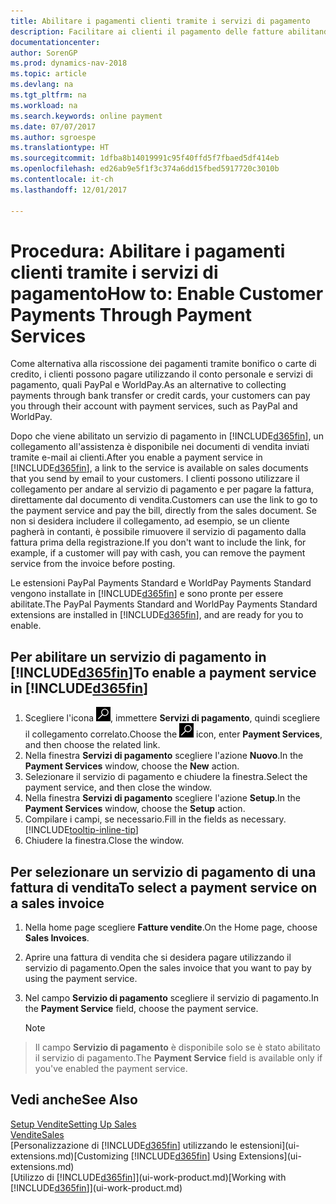 ```yaml
---
title: Abilitare i pagamenti clienti tramite i servizi di pagamento
description: Facilitare ai clienti il pagamento delle fatture abilitando i servizi di pagamento.
documentationcenter: 
author: SorenGP
ms.prod: dynamics-nav-2018
ms.topic: article
ms.devlang: na
ms.tgt_pltfrm: na
ms.workload: na
ms.search.keywords: online payment
ms.date: 07/07/2017
ms.author: sgroespe
ms.translationtype: HT
ms.sourcegitcommit: 1dfba8b14019991c95f40ffd5f7fbaed5df414eb
ms.openlocfilehash: ed26ab9e5f1f3c374a6dd15fbed5917720c3010b
ms.contentlocale: it-ch
ms.lasthandoff: 12/01/2017

---
```

# <a name="how-to-enable-customer-payments-through-payment-services"></a><span data-ttu-id="b5118-103">Procedura: Abilitare i pagamenti clienti tramite i servizi di pagamento</span><span class="sxs-lookup"><span data-stu-id="b5118-103">How to: Enable Customer Payments Through Payment Services</span></span>
<span data-ttu-id="b5118-104">Come alternativa alla riscossione dei pagamenti tramite bonifico o carte di credito, i clienti possono pagare utilizzando il conto personale e servizi di pagamento, quali PayPal e WorldPay.</span><span class="sxs-lookup"><span data-stu-id="b5118-104">As an alternative to collecting payments through bank transfer or credit cards, your customers can pay you through their account with payment services, such as PayPal and WorldPay.</span></span>  

<span data-ttu-id="b5118-105">Dopo che viene abilitato un servizio di pagamento in [!INCLUDE[d365fin](includes/d365fin_md.md)], un collegamento all'assistenza è disponibile nei documenti di vendita inviati tramite e-mail ai clienti.</span><span class="sxs-lookup"><span data-stu-id="b5118-105">After you enable a payment service in [!INCLUDE[d365fin](includes/d365fin_md.md)], a link to the service is available on sales documents that you send by email to your customers.</span></span> <span data-ttu-id="b5118-106">I clienti possono utilizzare il collegamento per andare al servizio di pagamento e per pagare la fattura, direttamente dal documento di vendita.</span><span class="sxs-lookup"><span data-stu-id="b5118-106">Customers can use the link to go to the payment service and pay the bill, directly from the sales document.</span></span> <span data-ttu-id="b5118-107">Se non si desidera includere il collegamento, ad esempio, se un cliente pagherà in contanti, è possibile rimuovere il servizio di pagamento dalla fattura prima della registrazione.</span><span class="sxs-lookup"><span data-stu-id="b5118-107">If you don't want to include the link, for example, if a customer will pay with cash, you can remove the payment service from the invoice before posting.</span></span>  

<span data-ttu-id="b5118-108">Le estensioni PayPal Payments Standard e WorldPay Payments Standard vengono installate in [!INCLUDE[d365fin](includes/d365fin_md.md)] e sono pronte per essere abilitate.</span><span class="sxs-lookup"><span data-stu-id="b5118-108">The PayPal Payments Standard and WorldPay Payments Standard extensions are installed in [!INCLUDE[d365fin](includes/d365fin_md.md)], and are ready for you to enable.</span></span>  

## <a name="to-enable-a-payment-service-in-included365finincludesd365finmdmd"></a><span data-ttu-id="b5118-109">Per abilitare un servizio di pagamento in [!INCLUDE[d365fin](includes/d365fin_md.md)]</span><span class="sxs-lookup"><span data-stu-id="b5118-109">To enable a payment service in [!INCLUDE[d365fin](includes/d365fin_md.md)]</span></span>
1. <span data-ttu-id="b5118-110">Scegliere l'icona ![Cerca pagina o report](media/ui-search/search_small.png "icona Cerca pagina o report"), immettere **Servizi di pagamento**, quindi scegliere il collegamento correlato.</span><span class="sxs-lookup"><span data-stu-id="b5118-110">Choose the ![Search for Page or Report](media/ui-search/search_small.png "Search for Page or Report icon") icon, enter **Payment Services**, and then choose the related link.</span></span>  
2. <span data-ttu-id="b5118-111">Nella finestra **Servizi di pagamento** scegliere l'azione **Nuovo**.</span><span class="sxs-lookup"><span data-stu-id="b5118-111">In the **Payment Services** window, choose the **New** action.</span></span>  
3. <span data-ttu-id="b5118-112">Selezionare il servizio di pagamento e chiudere la finestra.</span><span class="sxs-lookup"><span data-stu-id="b5118-112">Select the payment service, and then close the window.</span></span>  
4. <span data-ttu-id="b5118-113">Nella finestra **Servizi di pagamento** scegliere l'azione **Setup**.</span><span class="sxs-lookup"><span data-stu-id="b5118-113">In the **Payment Services** window, choose the **Setup** action.</span></span>  
5. <span data-ttu-id="b5118-114">Compilare i campi, se necessario.</span><span class="sxs-lookup"><span data-stu-id="b5118-114">Fill in the fields as necessary.</span></span> [!INCLUDE[tooltip-inline-tip](includes/tooltip-inline-tip_md.md)]  
6. <span data-ttu-id="b5118-115">Chiudere la finestra.</span><span class="sxs-lookup"><span data-stu-id="b5118-115">Close the window.</span></span>  

## <a name="to-select-a-payment-service-on-a-sales-invoice"></a><span data-ttu-id="b5118-116">Per selezionare un servizio di pagamento di una fattura di vendita</span><span class="sxs-lookup"><span data-stu-id="b5118-116">To select a payment service on a sales invoice</span></span>
1. <span data-ttu-id="b5118-117">Nella home page scegliere **Fatture vendite**.</span><span class="sxs-lookup"><span data-stu-id="b5118-117">On the Home page, choose **Sales Invoices**.</span></span>  
2. <span data-ttu-id="b5118-118">Aprire una fattura di vendita che si desidera pagare utilizzando il servizio di pagamento.</span><span class="sxs-lookup"><span data-stu-id="b5118-118">Open the sales invoice that you want to pay by using the payment service.</span></span>  
3. <span data-ttu-id="b5118-119">Nel campo **Servizio di pagamento** scegliere il servizio di pagamento.</span><span class="sxs-lookup"><span data-stu-id="b5118-119">In the **Payment Service** field, choose the payment service.</span></span>  

    > [!NOTE]  
>   <span data-ttu-id="b5118-120">Il campo **Servizio di pagamento** è disponibile solo se è stato abilitato il servizio di pagamento.</span><span class="sxs-lookup"><span data-stu-id="b5118-120">The **Payment Service** field is available only if you've enabled the payment service.</span></span>  

## <a name="see-also"></a><span data-ttu-id="b5118-121">Vedi anche</span><span class="sxs-lookup"><span data-stu-id="b5118-121">See Also</span></span>  
[<span data-ttu-id="b5118-122">Setup Vendite</span><span class="sxs-lookup"><span data-stu-id="b5118-122">Setting Up Sales</span></span>](sales-setup-sales.md)  
[<span data-ttu-id="b5118-123">Vendite</span><span class="sxs-lookup"><span data-stu-id="b5118-123">Sales</span></span>](sales-manage-sales.md)  
<span data-ttu-id="b5118-124">[Personalizzazione di [!INCLUDE[d365fin](includes/d365fin_md.md)] utilizzando le estensioni](ui-extensions.md)</span><span class="sxs-lookup"><span data-stu-id="b5118-124">[Customizing [!INCLUDE[d365fin](includes/d365fin_md.md)] Using Extensions](ui-extensions.md)</span></span>  
<span data-ttu-id="b5118-125">[Utilizzo di [!INCLUDE[d365fin](includes/d365fin_md.md)]](ui-work-product.md)</span><span class="sxs-lookup"><span data-stu-id="b5118-125">[Working with [!INCLUDE[d365fin](includes/d365fin_md.md)]](ui-work-product.md)</span></span>  

